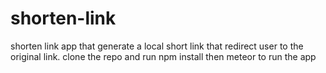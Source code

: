 # shorten-link
shorten link app that generate a local short link that redirect user to the original link.
clone the repo and run npm install
then meteor to run the app

